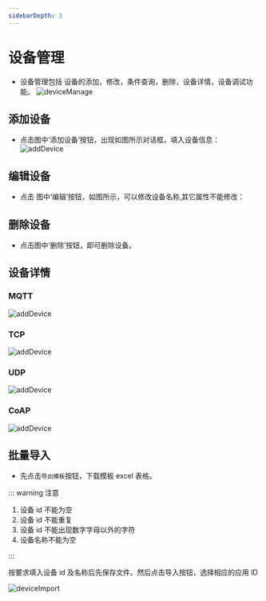 ```yaml
---
sidebarDepth: 3
---
```


# 设备管理

- 设备管理包括 设备的添加，修改，条件查询，删除，设备详情，设备调试功能。
  <img :src="$withBase('/img/deviceManage.png')" alt="deviceManage">

## 添加设备

- 点击图中‘添加设备’按钮，出现如图所示对话框，填入设备信息：
  <img :src="$withBase('/img/addDevice.png')" alt="addDevice">

## 编辑设备

- 点击 图中‘编辑’按钮，如图所示，可以修改设备名称,其它属性不能修改：

## 删除设备

- 点击图中‘删除’按钮，即可删除设备。

## 设备详情

### MQTT

<img :src="$withBase('/img/mqttInfo.png')" alt="addDevice">

### TCP

<img :src="$withBase('/img/tcpInfo.png')" alt="addDevice">

### UDP

<img :src="$withBase('/img/udpInfo.png')" alt="addDevice">

### CoAP

<img :src="$withBase('/img/coapInfo.png')" alt="addDevice">

## 批量导入

- 先点击`导出模板`按钮，下载模板 excel 表格。

::: warning 注意

1. 设备 id 不能为空
2. 设备 id 不能重复
3. 设备 id 不能出现数字字母以外的字符
4. 设备名称不能为空

:::

按要求填入设备 id 及名称后先保存文件。然后点击导入按钮，选择相应的应用 ID

<img :src="$withBase('/img/deviceImport.png')" alt="deviceImport">
